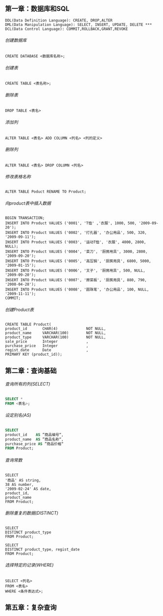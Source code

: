 ## 第一章：数据库和SQL

```
DDL(Data Definition Language): CREATE, DROP,ALTER
DML(Data Manipulation Language): SELECT, INSERT, UPDATE, DELETE ***
DCL(Data Control Language): COMMIT,ROLLBACK,GRANT,REVOKE
```



###### 创建数据库

```
CREATE DATABASE <数据库名称>;
```



###### 创建表

```
CREATE TABLE <表名称>;
```



###### 删除表

````
DROP TABLE <表名>
````



###### 添加列

```
ALTER TABLE <表名> ADD COLUMN <列名> <列的定义>
```



###### 删除列

```
ALTER TABLE <表名> DROP COLUMN <列名>
```



###### 修改表格名称

```
ALTER TABLE Poduct RENAME TO Product;
```



###### 向product表中插入数据

```
BEGIN TRANSACTION;
INSERT INTO Product VALUES ('0001', 'T恤' ,'衣服', 1000, 500, '2009-09-20');
INSERT INTO Product VALUES ('0002', '打孔器', '办公用品', 500, 320, '2009-09-11');
INSERT INTO Product VALUES ('0003', '运动T恤', '衣服', 4000, 2800, NULL);
INSERT INTO Product VALUES ('0004', '菜刀', '厨房用具', 3000, 2800, '2009-09-20');
INSERT INTO Product VALUES ('0005', '高压锅', '厨房用具', 6800, 5000, '2009-01-15');
INSERT INTO Product VALUES ('0006', '叉子', '厨房用具', 500, NULL, '2009-09-20');
INSERT INTO Product VALUES ('0007', '擦菜板', '厨房用具', 880, 790, '2008-04-28');
INSERT INTO Product VALUES ('0008', '圆珠笔', '办公用品', 100, NULL, '2009-11-11');
COMMIT;
```

###### 创建Product表

```
CREATE TABLE Product(
product_id		 CHAR(4)			 NOT NULL,
product_name	 VARCHAR(100)		 NOT NULL,
product_type	 VARCHAR(100)		 NOT NULL,
sale_price		 Integer			 ,
purchase_price	 Integer			 ,
regist_date		 Date				 ,
PRIMARY KEY (product_id));
```



## 第二章：查询基础

###### 查询所有的列(SELECT)

```sql
SELECT *
FROM <表名>;
```



###### 设定别名(AS)

```sql
SELECT 
product_id    AS ”商品编号“,
product_name  AS ”商品名称“,
purchase_price AS ”商品价格“
FROM Product;
```



###### 查询常数

```
SELECT 
'商品' AS string, 
38 AS number, 
'2009-02-24' AS date,
product_id, 
product_name
FROM Product;
```



###### 删除重复的数据(DISTINCT)

```
SELECT 
DISTINCT product_type
FROM Product;

SELECT 
DISTINCT product_type, regist_date
FROM Product;
```



###### 选择特定的记录(WHERE)

```
SELECT <列名>
FROM <表名>
WHERE <条件表达式>;
```







## 第五章：复杂查询

